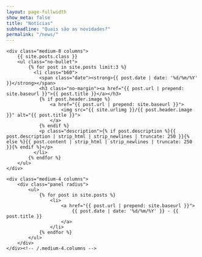 ```yaml
---
layout: page-fullwidth
show_meta: false
title: "Notícias"
subheadline: "Quais são as novidades?"
permalink: "/news/"
---
```


<div class="row">
    
    <div class="medium-8 columns">
        {{ site.posts.class }}
        <ul class="no-bullet">
            {% for post in site.posts limit:3 %}
              <li class="b60">
                <span class="date"><strong>{{ post.date | date: '%d/%m/%Y' }}</strong></span>
                <h3 class="no-margin"><a href="{{ post.url | prepend: site.baseurl }}">{{ post.title }}</a></h3>
                {% if post.header.image %}
                    <a href="{{ post.url | prepend: site.baseurl }}">
                        <img src="{{ site.urlimg }}/{{ post.header.image }}" alt="{{ post.title }}">
                    </a>
                {% endif %}
                <p class="description">{% if post.description %}{{ post.description | strip_html | strip_newlines | truncate: 250 }}{% else %}{{ post.content | strip_html | strip_newlines | truncate: 250 }}{% endif %}</p>
              </li>
            {% endfor %}
        </ul>
    </div>

    <div class="medium-4 columns">
        <div class="panel radius">
            <ul>
                {% for post in site.posts %}
                    <li>
                        <a href="{{ post.url | prepend: site.baseurl }}">
                            {{ post.date | date: '%d/%m/%Y' }} - {{ post.title }}
                        </a>
                    </li>
                {% endfor %}
            </ul>
        </div>
    </div><!-- /.medium-4.columns -->
</div>